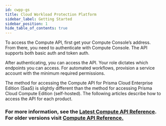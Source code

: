 ```yaml
---
id: cwpp-gs
title: Cloud Workload Protection Platform
sidebar_label: Getting Started
sidebar_position: 1
hide_table_of_contents: true
---
```


To access the Compute API, first get your Compute Console’s address.
From there, you need to authenticate with Compute Console.
The API supports both basic auth and token auth.

After authenticating, you can access the API.
Your role dictates which endpoints you can access.
For automated workflows, provision a service account with the minimum required permissions.

The method for accessing the Compute API for Prisma Cloud Enterprise Edition (SaaS) is slightly different than the method for accessing Prisma Cloud Compute Edition (self-hosted).
The following articles describe how to access the API for each product.

### For more information, see the [Latest Compute API Reference](/api/cloud/cwpp). For older versions visit [Compute API Reference.](https://cdn.twistlock.com/docs/api/twistlock_api.html)
